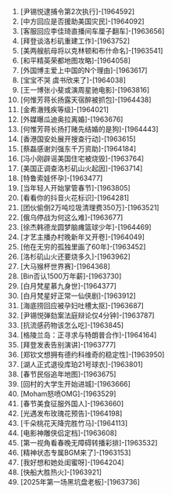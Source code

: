 
1. [尹锡悦逮捕令第2次执行]-[1964592]
1. [中方回应是否援助美国灾民]-[1964092]
1. [客服回应李佳琦直播间车厘子翻车]-[1963656]
1. [拜登谈洛杉矶重建工作]-[1963752]
1. [美两艘航母将以克林顿和布什命名]-[1963541]
1. [和平精英荣都地图攻略]-[1964058]
1. [外国博主爱上中国的N个理由]-[1963617]
1. [宝宝不哭 虞书欣来了]-[1964038]
1. [王一博张小斐或演周星驰电影]-[1963816]
1. [何惟芳蒋长扬露天宿醉被抓包]-[1964438]
1. [金希澈残疾等级]-[1964021]
1. [外媒曝瓜迪奥拉离婚]-[1963676]
1. [何惟芳蒋长扬打赌先结婚的是狗]-[1964443]
1. [香港国安处展开搜查行动]-[1963615]
1. [蔡磊感谢刘强东千万资助]-[1964184]
1. [冯小刚辟谣美国住宅被烧毁]-[1963764]
1. [美国正调查洛杉矶山火起因]-[1963714]
1. [特鲁索娃怀孕]-[1963477]
1. [当年轻人开始掌管春节]-[1963805]
1. [看看你的抖音火花标识]-[1964281]
1. [团伙偷倒2万吨垃圾清理费350万]-[1963521]
1. [俄乌停战为何这么难]-[1963677]
1. [徐杰韩德龙圆梦脑瘫篮球少年]-[1964469]
1. [才艺主播办村晚新年又开卷]-[1964049]
1. [他在无穷的孤独里画了60年]-[1963452]
1. [洛杉矶山火还要烧多久]-[1963962]
1. [大马猴杯世界赛]-[1964368]
1. [Bin否认1500万年薪]-[1963730]
1. [白月梵星慕九身世]-[1964377]
1. [白月梵星好正常一仙侠剧]-[1963912]
1. [海底捞回应被孕妇吐槽太抠]-[1963687]
1. [尹锡悦弹劾案法庭辩论仅4分钟]-[1963787]
1. [抗流感药物该怎么吃]-[1963845]
1. [格陵兰岛：正寻求与特朗普合作]-[1964164]
1. [拜登发表告别演讲]-[1963777]
1. [郑钦文想拥有德约科维奇的稳定性]-[1963950]
1. [湖人正式退役库珀21号球衣]-[1963801]
1. [春节民俗追年地图]-[1963675]
1. [回村的大学生开始进城]-[1963666]
1. [Moham怒喷OMG]-[1963529]
1. [春节美食征服外国人]-[1963660]
1. [光遇发布玫瑰花预告]-[1964198]
1. [千朵桃花天降完胜竹马]-[1964113]
1. [电影神雕侠侣定档]-[1963608]
1. [第一视角看春晚无障碍转播彩排]-[1963532]
1. [精神状态专属BGM来了]-[1963153]
1. [我好想和她处闺蜜呀]-[1964204]
1. [快船大胜热火]-[1963921]
1. [2025年第一场黑坑盘老板]-[1963736]